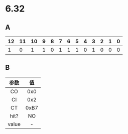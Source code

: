 # 6.32

## A

12|11|10|9|8|7|6|5|4|3|2|1|0
-|-|-|-|-|-|-|-|-|-|-|-|-|
1|0|1|1|0|1|1|1|0|1|0|0|0|0

## B

参数 | 值
:-:|:-:
CO| 0x0
CI| 0x2
CT | 0xB7
hit?| NO
value | -